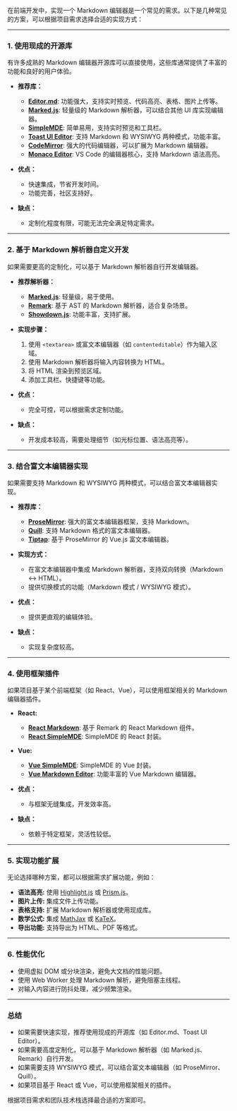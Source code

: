 在前端开发中，实现一个 Markdown 编辑器是一个常见的需求。以下是几种常见的方案，可以根据项目需求选择合适的实现方式：

---

### 1. **使用现成的开源库**
   有许多成熟的 Markdown 编辑器开源库可以直接使用，这些库通常提供了丰富的功能和良好的用户体验。

   - **推荐库：**
     - [**Editor.md**](https://github.com/pandao/editor.md): 功能强大，支持实时预览、代码高亮、表格、图片上传等。
     - [**Marked.js**](https://github.com/markedjs/marked): 轻量级的 Markdown 解析器，可以结合其他 UI 库实现编辑器。
     - [**SimpleMDE**](https://github.com/sparksuite/simplemde-markdown-editor): 简单易用，支持实时预览和工具栏。
     - [**Toast UI Editor**](https://github.com/nhn/tui.editor): 支持 Markdown 和 WYSIWYG 两种模式，功能丰富。
     - [**CodeMirror**](https://codemirror.net/): 强大的代码编辑器，可以扩展为 Markdown 编辑器。
     - [**Monaco Editor**](https://microsoft.github.io/monaco-editor/): VS Code 的编辑器核心，支持 Markdown 语法高亮。

   - **优点：**
     - 快速集成，节省开发时间。
     - 功能完善，社区支持好。
   - **缺点：**
     - 定制化程度有限，可能无法完全满足特定需求。

---

### 2. **基于 Markdown 解析器自定义开发**
   如果需要更高的定制化，可以基于 Markdown 解析器自行开发编辑器。

   - **推荐解析器：**
     - [**Marked.js**](https://github.com/markedjs/marked): 轻量级，易于使用。
     - [**Remark**](https://github.com/remarkjs/remark): 基于 AST 的 Markdown 解析器，适合复杂场景。
     - [**Showdown.js**](https://github.com/showdownjs/showdown): 功能丰富，支持扩展。

   - **实现步骤：**
     1. 使用 `<textarea>` 或富文本编辑器（如 `contenteditable`）作为输入区域。
     2. 使用 Markdown 解析器将输入内容转换为 HTML。
     3. 将 HTML 渲染到预览区域。
     4. 添加工具栏、快捷键等功能。

   - **优点：**
     - 完全可控，可以根据需求定制功能。
   - **缺点：**
     - 开发成本较高，需要处理细节（如光标位置、语法高亮等）。

---

### 3. **结合富文本编辑器实现**
   如果需要支持 Markdown 和 WYSIWYG 两种模式，可以结合富文本编辑器实现。

   - **推荐库：**
     - [**ProseMirror**](https://prosemirror.net/): 强大的富文本编辑器框架，支持 Markdown。
     - [**Quill**](https://quilljs.com/): 支持 Markdown 格式的富文本编辑器。
     - [**Tiptap**](https://tiptap.dev/): 基于 ProseMirror 的 Vue.js 富文本编辑器。

   - **实现方式：**
     - 在富文本编辑器中集成 Markdown 解析器，支持双向转换（Markdown ↔ HTML）。
     - 提供切换模式的功能（Markdown 模式 / WYSIWYG 模式）。

   - **优点：**
     - 提供更直观的编辑体验。
   - **缺点：**
     - 实现复杂度较高。

---

### 4. **使用框架插件**
   如果项目基于某个前端框架（如 React、Vue），可以使用框架相关的 Markdown 编辑器插件。

   - **React:**
     - [**React Markdown**](https://github.com/remarkjs/react-markdown): 基于 Remark 的 React Markdown 组件。
     - [**React SimpleMDE**](https://github.com/RIP21/react-simplemde-editor): SimpleMDE 的 React 封装。
   - **Vue:**
     - [**Vue SimpleMDE**](https://github.com/F-loat/vue-simplemde): SimpleMDE 的 Vue 封装。
     - [**Vue Markdown Editor**](https://github.com/code-farmer-i/vue-markdown-editor): 功能丰富的 Vue Markdown 编辑器。

   - **优点：**
     - 与框架无缝集成，开发效率高。
   - **缺点：**
     - 依赖于特定框架，灵活性较低。

---

### 5. **实现功能扩展**
   无论选择哪种方案，都可以根据需求扩展功能，例如：
   - **语法高亮:** 使用 [Highlight.js](https://highlightjs.org/) 或 [Prism.js](https://prismjs.com/)。
   - **图片上传:** 集成文件上传功能。
   - **表格支持:** 扩展 Markdown 解析器或使用现成库。
   - **数学公式:** 集成 [MathJax](https://www.mathjax.org/) 或 [KaTeX](https://katex.org/)。
   - **导出功能:** 支持导出为 HTML、PDF 等格式。

---

### 6. **性能优化**
   - 使用虚拟 DOM 或分块渲染，避免大文档的性能问题。
   - 使用 Web Worker 处理 Markdown 解析，避免阻塞主线程。
   - 对输入内容进行防抖处理，减少频繁渲染。

---

### 总结
- 如果需要快速实现，推荐使用现成的开源库（如 Editor.md、Toast UI Editor）。
- 如果需要高度定制化，可以基于 Markdown 解析器（如 Marked.js、Remark）自行开发。
- 如果需要支持 WYSIWYG 模式，可以结合富文本编辑器（如 ProseMirror、Quill）。
- 如果项目基于 React 或 Vue，可以使用框架相关的插件。

根据项目需求和团队技术栈选择最合适的方案即可。